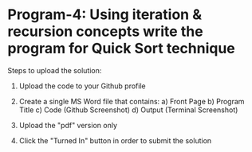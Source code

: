 # Program-4: Using iteration & recursion concepts write the program for Quick Sort technique

Steps to upload the solution:
1. Upload the code to your Github profile

2. Create a single MS Word file that contains:
a) Front Page
b) Program Title
c) Code (Github Screenshot)
d) Output (Terminal Screenshot)

3) Upload the "pdf" version only 

4) Click the "Turned In" button in order to submit the solution
